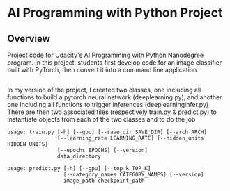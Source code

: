 # AI Programming with Python Project

## Overview
Project code for Udacity's AI Programming with Python Nanodegree program. In this project, students first develop code for an image classifier built with PyTorch, then convert it into a command line application.

##

In my version of the project, I created two classes, one including all functions to build a pytorch neural network (deeplearning.py), and another one including all functions to trigger inferences (deeplearninginfer.py)
There are then two associated files (respectively train.py & predict.py) to instantiate objects from each of the two classes and to do the job

```shell
usage: train.py [-h] [--gpu] [--save_dir SAVE_DIR] [--arch ARCH]
                [--learning_rate LEARNING_RATE] [--hidden_units HIDDEN_UNITS]
                [--epochs EPOCHS] [--version]
                data_directory
```

```shell
usage: predict.py [-h] [--gpu] [--top_k TOP_K]
                  [--category_names CATEGORY_NAMES] [--version]
                  image_path checkpoint_path
```
